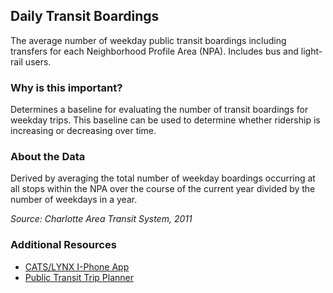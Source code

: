 ## Daily Transit Boardings
The average number of weekday public transit boardings including transfers for each Neighborhood Profile Area (NPA). Includes bus and light-rail users.

### Why is this important?
Determines a baseline for evaluating the number of transit boardings for weekday trips. This baseline can be used to determine whether ridership is increasing or decreasing over time.

### About the Data
Derived by averaging the total number of weekday boardings occurring at all stops within the NPA over the course of the current year divided by the number of weekdays in a year.

_Source: Charlotte Area Transit System, 2011_

### Additional Resources
+ [CATS/LYNX I-Phone App](http://charmeck.org/city/charlotte/cats/Bus/Pages/mobileapp.aspx)
+ [Public Transit Trip Planner](http://charmeck.org/city/charlotte/cats/Pages/default.aspx)
